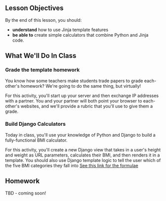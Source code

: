 ## Lesson Objectives
By the end of this lesson, you should:

* **understand** how to use Jinja template features
* **be able to** create simple calculators that combine Python and Jinja code.


## What We'll Do In Class

### Grade the template homework

You know how some teachers make students trade papers to grade each-other's homework? We're going to do the same thing, but virtually!

For this activity, you'll start up your server and then exchange IP addresses with a partner. You and your partner will both point your browser to each-other's websites, and we'll provide a rubric that you'll use to give them a grade.

### Build Django Calculators
Today in class, you'll use your knowledge of Python and Django to build a fully-functional BMI calculator.

For this activity, you'll create a new Django view that takes in a user's height and weight as URL parameters, calculates their BMI, and then renders it in a template. You should also use Django template logic to tell the user which of the five BMI categories they fall into [See this link for the formulae](https://www.nhsinform.scot/healthy-living/food-and-nutrition/healthy-eating-and-weight-management/body-mass-index-bmi/)

## Homework
TBD - coming soon!